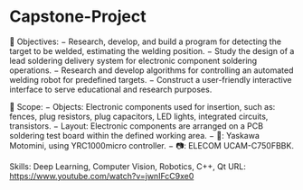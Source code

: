 # Capstone-Project
🏹 Objectives:
− Research, develop, and build a program for detecting the target to be welded, estimating the welding position.
− Study the design of a lead soldering delivery system for electronic component soldering operations.
− Research and develop algorithms for controlling an automated welding robot for predefined targets.
− Construct a user-friendly interactive interface to serve educational and research purposes.

🔭 Scope:
− Objects: Electronic components used for insertion, such as: fences, plug resistors, plug capacitors, LED lights, integrated circuits, transistors.
− Layout: Electronic components are arranged on a PCB soldering test board within the defined working area.
− 🤖: Yaskawa Motomini, using YRC1000micro controller.
− 📷: ELECOM UCAM-C750FBBK.

Skills: Deep Learning, Computer Vision, Robotics, C++, Qt
URL: https://www.youtube.com/watch?v=jwnIFcC9xe0
